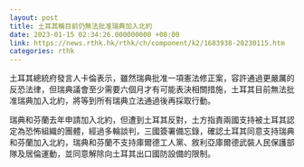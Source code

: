 ```yaml
---
layout: post
title: 土耳其稱目前仍無法批准瑞典加入北約
date: 2023-01-15 02:34:26.000000000 +08:00
link: https://news.rthk.hk/rthk/ch/component/k2/1683938-20230115.htm
categories: rthk
---
```


土耳其總統府發言人卡倫表示，雖然瑞典批准一項憲法修正案，容許通過更嚴厲的反恐法律，但瑞典議會至少需要六個月才有可能表決相關措施，土耳其目前無法批准瑞典加入北約，將等到所有瑞典立法通過後再採取行動。

瑞典和芬蘭去年申請加入北約，但遭到土耳其反對，土方指責兩國支持被土耳其認定為恐怖組織的團體，經過多輪談判，三國簽署備忘錄，確認土耳其同意支持瑞典和芬蘭加入北約，瑞典和芬蘭不支持庫爾德工人黨、敘利亞庫爾德武裝人民保護部隊及居倫運動，並同意解除向土耳其出口國防設備的限制。
